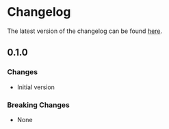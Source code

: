 # Changelog

The latest version of the changelog can be found [here](https://github.com/Azure/bicep-registry-modules/blob/main/avm/res/authorization/role-assignment/sub-scope/CHANGELOG.md).

## 0.1.0

### Changes

- Initial version

### Breaking Changes

- None
